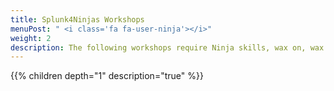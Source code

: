 ```yaml
---
title: Splunk4Ninjas Workshops
menuPost: " <i class='fa fa-user-ninja'></i>"
weight: 2
description: The following workshops require Ninja skills, wax on, wax off.
---
```


{{% children depth="1" description="true" %}}
